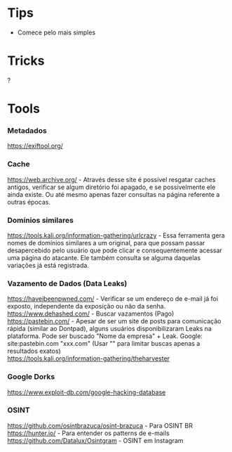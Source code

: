 # Tips
- Comece pelo mais simples
# Tricks
?
# Tools
### Metadados
https://exiftool.org/

### Cache
https://web.archive.org/ - Através desse site é possível resgatar caches antigos, verificar se algum diretório foi apagado, e se possivelmente ele ainda existe. Ou até mesmo apenas fazer consultas na página referente a outras épocas.

### Domínios similares
https://tools.kali.org/information-gathering/urlcrazy - Essa ferramenta gera nomes de domínios similares a um original, para que possam passar desapercebido pelo usuário que pode clicar e consequentemente acessar uma página do atacante. Ele também consulta se alguma daquelas variações já está registrada.

### Vazamento de Dados (Data Leaks)
https://haveibeenpwned.com/ - Verificar se um endereço de e-mail já foi exposto, independente da exposição ou não da senha.
https://www.dehashed.com/ - Buscar vazamentos (Pago)\
https://pastebin.com/ - Apesar de ser um site de posts para comunicação rápida (similar ao Dontpad), alguns usuários disponibilizaram Leaks na plataforma. Pode ser buscado "Nome da empresa" + Leak. Google: site:pastebin.com "xxx.com" (Usar "" para limitar buscas apenas a resultados exatos)\
https://tools.kali.org/information-gathering/theharvester

### Google Dorks
https://www.exploit-db.com/google-hacking-database

### OSINT
https://github.com/osintbrazuca/osint-brazuca - Para OSINT BR\
https://hunter.io/ - Para entender os patterns de e-mails
https://github.com/Datalux/Osintgram - OSINT em Instagram
